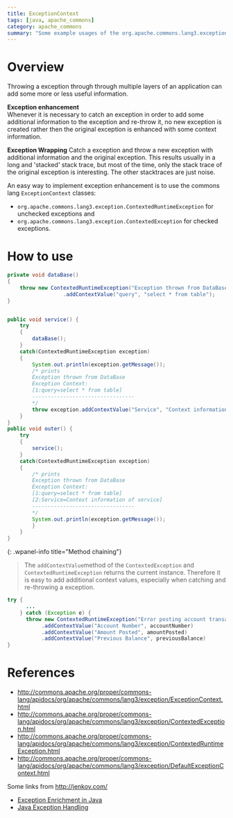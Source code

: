 ```yaml
---
title: ExceptionContext
tags: [java, apache_commons]
category: apache_commons
summary: "Some example usages of the org.apache.commons.lang3.exception.ExceptionContext class."
---
```


# Overview
Throwing a exception through through multiple layers of an application can add some more or less useful information.

**Exception enhancement**  
Whenever it is necessary to catch an exception in order to add some additional information to the exception and re-throw it, no new exception is created rather then the original exception is enhanced with some context information.

**Exception Wrapping**
Catch a exception and throw a new exception with additional information and the original exception. This results usually in a long and 'stacked' stack trace, but most of the time, only the stack trace of the original exception is interesting. The other stacktraces are just noise.

An easy way to implement exception enhancement is to use the commons lang `ExceptionContext` classes:

* `org.apache.commons.lang3.exception.ContextedRuntimeException` for unchecked exceptions and
* `org.apache.commons.lang3.exception.ContextedException` for checked exceptions.


# How to use

```java
private void dataBase()
{
	throw new ContextedRuntimeException("Exception thrown from DataBase")
	              .addContextValue("query", "select * from table");
}


public void service() {
	try
	{
		dataBase();
	}
	catch(ContextedRuntimeException exception)
	{
		System.out.println(exception.getMessage());
		/* prints
		Exception thrown from DataBase
        Exception Context:
	    [1:query=select * from table]
        ---------------------------------
		*/
		throw exception.addContextValue("Service", "Context information of service");
	}
}
public void outer() {
    try
	{
		service();
	}
	catch(ContextedRuntimeException exception)
	{
		/* prints
		Exception thrown from DataBase
        Exception Context:
	    [1:query=select * from table]
	    [2:Service=Context information of service]
	    ---------------------------------
		*/
		System.out.println(exception.getMessage());
		}
	}
}
```

{: .wpanel-info title="Method chaining"}
>The `addContextValue`method of the `ContextedException` and `ContextedRuntimeException` returns the current instance. Therefore it is easy to add additional context values, especially when catching and re-throwing a exception.
>
```java
try {
      ...
    } catch (Exception e) {
      throw new ContextedRuntimeException("Error posting account transaction", e)
           .addContextValue("Account Number", accountNumber)
           .addContextValue("Amount Posted", amountPosted)
           .addContextValue("Previous Balance", previousBalance)
}
```


# References
* <http://commons.apache.org/proper/commons-lang/apidocs/org/apache/commons/lang3/exception/ExceptionContext.html>
* <http://commons.apache.org/proper/commons-lang/apidocs/org/apache/commons/lang3/exception/ContextedException.html>
* <http://commons.apache.org/proper/commons-lang/apidocs/org/apache/commons/lang3/exception/ContextedRuntimeException.html>
* <http://commons.apache.org/proper/commons-lang/apidocs/org/apache/commons/lang3/exception/DefaultExceptionContext.html>

Some links from <http://jenkov.com/>
* [Exception Enrichment in Java](http://tutorials.jenkov.com/java-exception-handling/exception-enrichment.html "Exception Enrichment in Java")
* [Java Exception Handling](http://jenkov.com/books/java-exception-handling/index.html, "Java Exception Handling")
